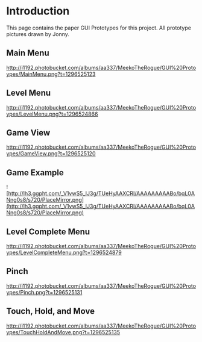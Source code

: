 

# Introduction #

This page contains the paper GUI Prototypes for this project.
All prototype pictures drawn by Jonny.

## Main Menu ##
http://i1192.photobucket.com/albums/aa337/MeekoTheRogue/GUI%20Protoypes/MainMenu.png?t=1296525123

## Level Menu ##

http://i1192.photobucket.com/albums/aa337/MeekoTheRogue/GUI%20Protoypes/LevelMenu.png?t=1296524866

## Game View ##

http://i1192.photobucket.com/albums/aa337/MeekoTheRogue/GUI%20Protoypes/GameView.png?t=1296525120

## Game Example ##

![http://lh3.ggpht.com/_V1vwS5_IJ3g/TUeHyAAXCRI/AAAAAAAAABo/bqL0ANng0s8/s720/PlaceMirror.png](http://lh3.ggpht.com/_V1vwS5_IJ3g/TUeHyAAXCRI/AAAAAAAAABo/bqL0ANng0s8/s720/PlaceMirror.png)

## Level Complete Menu ##

http://i1192.photobucket.com/albums/aa337/MeekoTheRogue/GUI%20Protoypes/LevelCompleteMenu.png?t=1296524879

## Pinch ##

http://i1192.photobucket.com/albums/aa337/MeekoTheRogue/GUI%20Protoypes/Pinch.png?t=1296525131

## Touch, Hold, and Move ##

http://i1192.photobucket.com/albums/aa337/MeekoTheRogue/GUI%20Protoypes/TouchHoldAndMove.png?t=1296525135